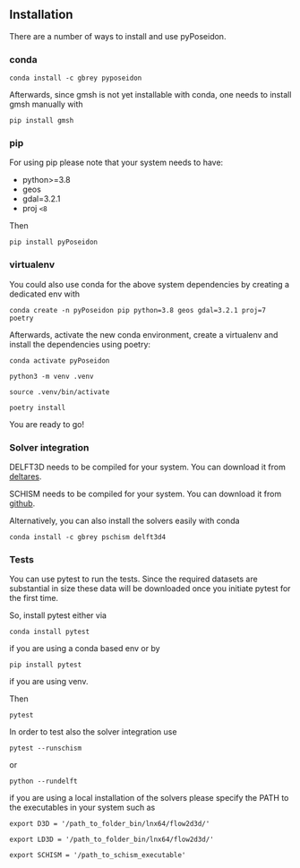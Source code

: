 ## Installation

There are a number of ways to install and use pyPoseidon.

### conda

`conda install -c gbrey pyposeidon`

Afterwards, since gmsh is not yet installable with conda, one needs to install gmsh manually with

`pip install gmsh`


### pip

For using pip please note that your system needs to have:

- python>=3.8
- geos
- gdal=3.2.1
- proj `<8`

Then 

`pip install pyPoseidon`


### virtualenv

You could also use conda for the above system dependencies by creating a dedicated env with 

`conda create -n pyPoseidon pip python=3.8 geos gdal=3.2.1 proj=7 poetry`

Afterwards, activate the new conda environment, create a virtualenv and install the dependencies using poetry:

`conda activate pyPoseidon`

`python3 -m venv .venv`

`source .venv/bin/activate`

`poetry install`


You are ready to go!


### Solver integration

DELFT3D needs to be compiled for your system. You can download it from [deltares](http://oss.deltares.nl/web/delft3d/source-code).

SCHISM needs to be compiled for your system. You can download it from  [github](https://github.com/schism-dev/schism).


Alternatively, you can also install the solvers easily with conda

`conda install -c gbrey pschism delft3d4`


### Tests

You can use pytest to run the tests. Since the required datasets are substantial in size these data will be downloaded once you initiate pytest for the first time. 

So, install pytest either via 

`conda install pytest` 

if you are using a conda based env or by 


`pip install pytest`

if you are using venv.

Then


`pytest`

In order to test also the solver integration use

`pytest --runschism`

or

`python --rundelft`

if you are using a local installation of the solvers please specify the PATH to the executables in your system such as

`export D3D = '/path_to_folder_bin/lnx64/flow2d3d/'`

`export LD3D = '/path_to_folder_bin/lnx64/flow2d3d/'`

`export SCHISM = '/path_to_schism_executable'`

